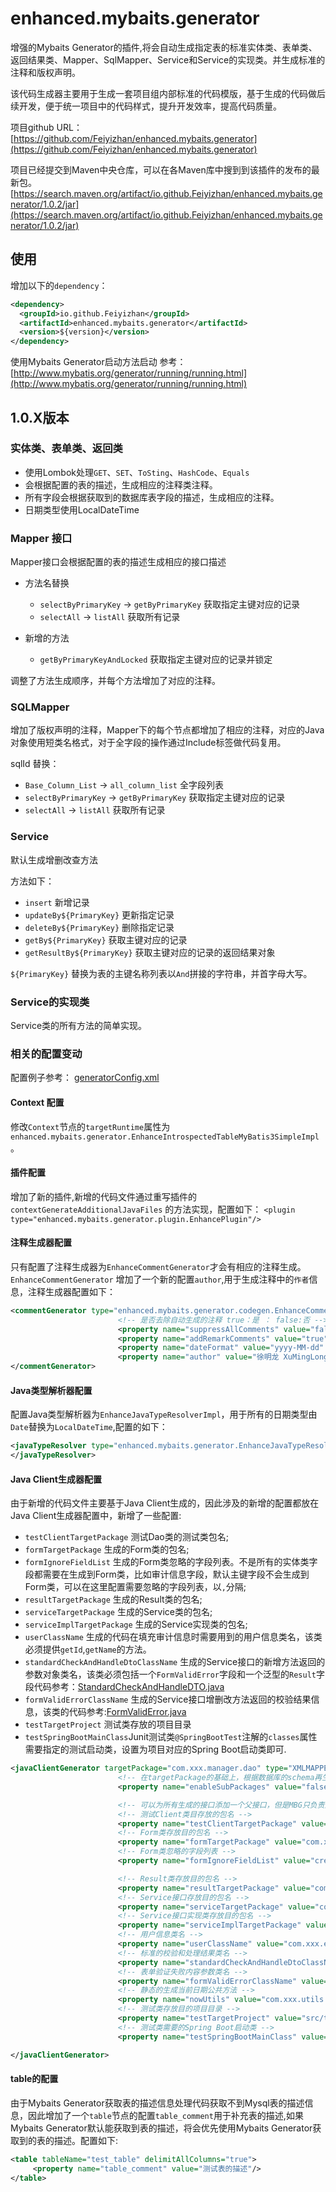 # enhanced.mybaits.generator
增强的Mybaits Generator的插件,将会自动生成指定表的标准实体类、表单类、返回结果类、Mapper、SqlMapper、Service和Service的实现类。并生成标准的注释和版权声明。

该代码生成器主要用于生成一套项目组内部标准的代码模版，基于生成的代码做后续开发，便于统一项目中的代码样式，提升开发效率，提高代码质量。

项目github URL：
[https://github.com/Feiyizhan/enhanced.mybaits.generator](https://github.com/Feiyizhan/enhanced.mybaits.generator)

项目已经提交到Maven中央仓库，可以在各Maven库中搜到到该插件的发布的最新包。
[https://search.maven.org/artifact/io.github.Feiyizhan/enhanced.mybaits.generator/1.0.2/jar](https://search.maven.org/artifact/io.github.Feiyizhan/enhanced.mybaits.generator/1.0.2/jar)



## 使用

增加以下的`dependency`：

```xml
<dependency>
  <groupId>io.github.Feiyizhan</groupId>
  <artifactId>enhanced.mybaits.generator</artifactId>
  <version>${version}</version>
</dependency>
```

使用Mybaits Generator启动方法启动
参考：[http://www.mybatis.org/generator/running/running.html](http://www.mybatis.org/generator/running/running.html)


## 1.0.X版本

### 实体类、表单类、返回类
- 使用Lombok处理`GET`、`SET`、`ToSting`、`HashCode`、`Equals`
- 会根据配置的表的描述，生成相应的注释类注释。
- 所有字段会根据获取到的数据库表字段的描述，生成相应的注释。
- 日期类型使用LocalDateTime

### Mapper 接口
Mapper接口会根据配置的表的描述生成相应的接口描述

- 方法名替换
  - `selectByPrimaryKey` -> `getByPrimaryKey`  获取指定主键对应的记录
  - `selectAll` -> `listAll`  获取所有记录

- 新增的方法
  - `getByPrimaryKeyAndLocked`  获取指定主键对应的记录并锁定

调整了方法生成顺序，并每个方法增加了对应的注释。

### SQLMapper
增加了版权声明的注释，Mapper下的每个节点都增加了相应的注释，对应的Java对象使用短类名格式，对于全字段的操作通过Include标签做代码复用。

sqlId 替换：
- `Base_Column_List` -> `all_column_list` 全字段列表
- `selectByPrimaryKey` -> `getByPrimaryKey`  获取指定主键对应的记录
- `selectAll` -> `listAll`  获取所有记录

### Service
默认生成增删改查方法

方法如下：

- `insert` 新增记录
- `updateBy${PrimaryKey}` 更新指定记录
- `deleteBy${PrimaryKey}` 删除指定记录
- `getBy${PrimaryKey}` 获取主键对应的记录
- `getResultBy${PrimaryKey}` 获取主键对应的记录的返回结果对象

`${PrimaryKey}` 替换为表的主键名称列表以`And`拼接的字符串，并首字母大写。

### Service的实现类

Service类的所有方法的简单实现。

### 相关的配置变动

配置例子参考：
[generatorConfig.xml](https://github.com/Feiyizhan/enhanced.mybaits.generator/blob/master/src/main/resources/generatorConfig.xml)

#### Context 配置
修改`Context`节点的`targetRuntime`属性为`enhanced.mybaits.generator.EnhanceIntrospectedTableMyBatis3SimpleImpl`。


#### 插件配置
增加了新的插件,新增的代码文件通过重写插件的`contextGenerateAdditionalJavaFiles` 的方法实现，配置如下：
`<plugin type="enhanced.mybaits.generator.plugin.EnhancePlugin"/>`

#### 注释生成器配置
只有配置了注释生成器为`EnhanceCommentGenerator`才会有相应的注释生成。`EnhanceCommentGenerator` 增加了一个新的配置`author`,用于生成注释中的`作者`信息，注释生成器配置如下：

```xml
<commentGenerator type="enhanced.mybaits.generator.codegen.EnhanceCommentGenerator">
                        <!-- 是否去除自动生成的注释 true：是 ： false:否 -->
                        <property name="suppressAllComments" value="false" />
                        <property name="addRemarkComments" value="true" />
                        <property name="dateFormat" value="yyyy-MM-dd" />
                        <property name="author" value="徐明龙 XuMingLong" />
</commentGenerator>
```

#### Java类型解析器配置

配置Java类型解析器为`EnhanceJavaTypeResolverImpl`，用于所有的日期类型由`Date`替换为`LocalDateTime`,配置的如下：

```xml
<javaTypeResolver type="enhanced.mybaits.generator.EnhanceJavaTypeResolverImpl">
</javaTypeResolver>
```

#### Java Client生成器配置
由于新增的代码文件主要基于Java Client生成的，因此涉及的新增的配置都放在Java Client生成器配置中，新增了一些配置:

 - `testClientTargetPackage` 测试Dao类的测试类包名;
 - `formTargetPackage` 生成的Form类的包名;
 - `formIgnoreFieldList` 生成的Form类忽略的字段列表。不是所有的实体类字段都需要在生成到Form类，比如审计信息字段，默认主键字段不会生成到Form类，可以在这里配置需要忽略的字段列表，以`,`分隔;
 - `resultTargetPackage` 生成的Result类的包名;
 - `serviceTargetPackage` 生成的Service类的包名;
 - `serviceImplTargetPackage` 生成的Service实现类的包名;
 - `userClassName` 生成的代码在填充审计信息时需要用到的用户信息类名，该类必须提供`getId`,`getName`的方法。
 - `standardCheckAndHandleDtoClassName` 生成的Service接口的新增方法返回的参数对象类名，该类必须包括一个`FormValidError`字段和一个泛型的`Result`字段代码参考：[StandardCheckAndHandleDTO.java](https://github.com/Feiyizhan/enhanced.mybaits.generator/blob/master/src/main/java/enhanced/mybaits/generator/example/StandardCheckAndHandleDTO.java)
 - `formValidErrorClassName`  生成的Service接口增删改方法返回的校验结果信息，该类的代码参考:[FormValidError.java](https://github.com/Feiyizhan/enhanced.mybaits.generator/blob/master/src/main/java/enhanced/mybaits/generator/example/FormValidError.java)
 - `testTargetProject` 测试类存放的项目目录
 - `testSpringBootMainClass`Junit测试类`@SpringBootTest`注解的`classes`属性需要指定的测试启动类，设置为项目对应的Spring Boot启动类即可.


```xml
<javaClientGenerator targetPackage="com.xxx.manager.dao" type="XMLMAPPER" targetProject="src/main/java">
                        <!-- 在targetPackage的基础上，根据数据库的schema再生成一层package，最终生成的类放在这个package下，默认为false -->
                        <property name="enableSubPackages" value="false" />

                        <!-- 可以为所有生成的接口添加一个父接口，但是MBG只负责生成，不负责检查 <property name="rootInterface" value=""/> -->
                        <!-- 测试Client类目存放的包名 -->
                        <property name="testClientTargetPackage" value="com.xxx.mapper"/>
                        <!-- Form类存放目的包名 -->
                        <property name="formTargetPackage" value="com.xxx.form"/>
                        <!-- Form类忽略的字段列表 -->
                        <property name="formIgnoreFieldList" value="createDate,creator,creatorId,updateDate,modifier,modifierId"/>

                        <!-- Result类存放目的包名 -->
                        <property name="resultTargetPackage" value="com.xxx.result"/>
                        <!-- Service接口存放目的包名 -->
                        <property name="serviceTargetPackage" value="com.xxx.service"/>
                        <!-- Service接口实现类存放目的包名 -->
                        <property name="serviceImplTargetPackage" value="com.xxx.service.impl"/>
                        <!-- 用户信息类名 -->
                        <property name="userClassName" value="com.xxx.entity.User"/>
                        <!-- 标准的校验和处理结果类名 -->
                        <property name="standardCheckAndHandleDtoClassName" value="com.xxx.pojo.StandardCheckAndHandleDTO"/>
                        <!-- 表单验证失败内容参数类名 -->
                        <property name="formValidErrorClassName" value="com.xxx.pojo.FormValidError"/>
                        <!-- 静态的生成当前日期公共方法 -->
                        <property name="nowUtils" value="com.xxx.utils.CommonsUtils.now"/>
                        <!-- 测试类存放目的项目目录 -->
                        <property name="testTargetProject" value="src/test/java"/>
                        <!-- 测试类需要的Spring Boot启动类 -->
                        <property name="testSpringBootMainClass" value="com.xxx.Application"/>

</javaClientGenerator>
```

#### table的配置
由于Mybaits Generator获取表的描述信息处理代码获取不到Mysql表的描述信息，因此增加了一个`table`节点的配置`table_comment`用于补充表的描述,如果Mybaits Generator默认能获取到表的描述，将会优先使用Mybaits Generator获取到的表的描述。配置如下:

```xml
<table tableName="test_table" delimitAllColumns="true">
     <property name="table_comment" value="测试表的描述"/>
</table>
```

